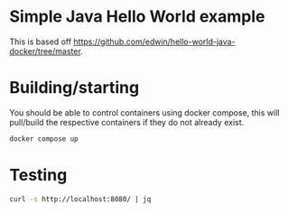 # Simple Java Hello World example

This is based off https://github.com/edwin/hello-world-java-docker/tree/master.

# Building/starting

You should be able to control containers using docker compose, this will pull/build the respective
containers if they do not already exist.

```bash
docker compose up
```

# Testing

```bash
curl -s http://localhost:8080/ | jq
```
